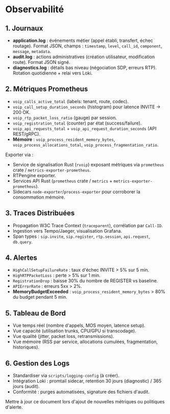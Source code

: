 # Observabilité

## 1. Journaux
- **application.log** : événements métier (appel établi, transfert, échec routage). Format JSON, champs : `timestamp`, `level`, `call_id`, `component`, `message`, `metadata`.
- **audit.log** : actions administratives (création utilisateur, modification route). Format JSON signé.
- **diagnostics.log** : détails bas niveau (négociation SDP, erreurs RTP). Rotation quotidienne + relai vers Loki.

## 2. Métriques Prometheus
- `voip_calls_active_total` (labels: tenant, route, codec).
- `voip_call_setup_duration_seconds` (histogram) pour latence INVITE → 200 OK.
- `voip_rtp_packet_loss_ratio` (gauge) par session.
- `voip_registration_total` (counter) par état (success/failure).
- `voip_api_requests_total` + `voip_api_request_duration_seconds` (API REST/gRPC).
- **Mémoire** : `voip_process_resident_memory_bytes`, `voip_process_allocations_total`, `voip_process_fragmentation_ratio`.

Exporter via :
- Service de signalisation Rust (`rvoip`) exposant métriques via `prometheus` crate / `metrics-exporter-prometheus`.
- RTPengine exporter.
- Services API Rust (`prometheus` crate / `metrics` + `metrics-exporter-prometheus`).
- Sidecars `node-exporter`/`process-exporter` pour corroborer la consommation mémoire.

## 3. Traces Distribuées
- Propagation W3C Trace Context (`traceparent`), corrélation par `Call-ID`.
- Ingestion vers Tempo/Jaeger, visualisation Grafana.
- Span types : `sip.invite`, `sip.register`, `rtp.session`, `api.request`, `db.query`.

## 4. Alertes
- `HighCallSetupFailureRate` : taux d'échec INVITE > 5% sur 5 min.
- `HighRTPPacketLoss` : perte > 5% sur 1 min.
- `RegistrationDrop` : baisse 30% du nombre de REGISTER vs baseline.
- `APIErrorRate` : erreurs 5xx > 2%.
- **MemoryBudgetExceeded** : `voip_process_resident_memory_bytes` > 80% du budget pendant 5 min.

## 5. Tableau de Bord
- Vue temps réel (nombre d'appels, MOS moyen, latence setup).
- Vue capacité (utilisation trunks, CPU/GPU si transcodage).
- Vue qualité (jitter, packet loss, retransmissions).
- Vue mémoire (RSS par service, allocations cumulées, fragmentation, historiques).

## 6. Gestion des Logs
- Standardiser via `scripts/logging-config` (à créer).
- Intégration Loki : promtail sidecar, retention 30 jours (diagnostic) / 365 jours (audit).
- Conformité : purges automatisées, signature des fichiers d'audit.

Mettre à jour ce document lors d'ajout de nouvelles métriques ou politiques d'alerte.
